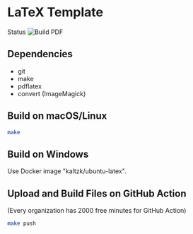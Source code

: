 # LaTeX Template

Status ![Build PDF](workflows/Build%20PDF/badge.svg)

## Dependencies

* git
* make
* pdflatex
* convert (ImageMagick)

## Build on macOS/Linux

```bash
make
```

## Build on Windows

Use Docker image "kaltzk/ubuntu-latex".

## Upload and Build Files on GitHub Action

(Every organization has 2000 free minutes for GitHub Action)

```bash
make push
```